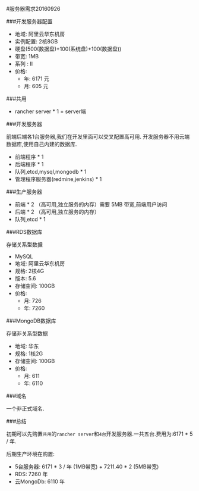 #服务器需求20160926


###开发服务器配置

* 地域: 阿里云华东机房
* 实例配置: 2核8GB
* 硬盘(500(数据盘)+100(系统盘)+100(数据盘))
* 带宽: 1MB
* 系列 : II
* 价格:
	* 年: 6171 元
	* 月: 605 元 

###共用

* rancher server * 1 = server端

###开发服务器

前端后端各1台服务器,我们在开发里面可以交叉配置高可用.
开发服务器不用云端数据库,使用自己内建的数据库.

* 前端程序 * 1
* 后端程序 * 1
* 队列,etcd,mysql,mongodb * 1
* 管理程序服务器(redmine,jenkins) * 1

###生产服务器

* 前端 * 2 （高可用,独立服务的内存）需要 5MB 带宽,前端用户访问
* 后端 * 2 （高可用,独立服务的内存）
* 队列,etcd * 1

###RDS数据库

存储关系型数据

* MySQL 
* 地域: 阿里云华东机房
* 规格: 2核4G
* 版本: 5.6	
* 存储空间: 100GB
* 价格:
	* 月: 726
	* 年: 7260

###MongoDB数据库

存储非关系型数据

* 地域: 华东
* 规格: 1核2G
* 存储空间: 100GB
* 价格:
	* 月: 611
	* 年: 6110

###域名

一个非正式域名.

###总结

初期可以先购置`共用`的`rancher server`和`4台`开发服务器.一共五台.费用为:6171 * 5 / 年.

后期生产环境在购置:

* 5台服务器: 6171 * 3 / 年 (1MB带宽) + 7211.40 * 2 (5MB带宽)
* RDS: 7260 年
* 云MongoDb: 6110 年